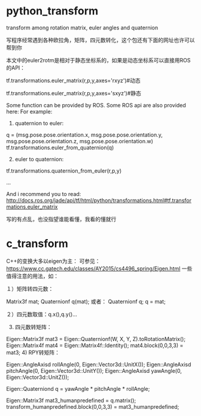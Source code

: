 # python_transform
transform among rotation matrix, euler angles and quaternion

写程序经常遇到各种欧拉角，矩阵，四元数转化，这个包还有下面的网址也许可以帮到你

本文中的euler2rotm是相对于静态坐标系的，如果是动态坐标系可以直接用ROS的API：


tf.transformations.euler_matrix(r,p,y,axes='rxyz')#动态


tf.transformations.euler_matrix(r,p,y,axes='sxyz')#静态


Some function can be provided by ROS.
Some ROS api are also provided here:
For example:
1) quaternion to euler:

q = (msg.pose.pose.orientation.x,
     msg.pose.pose.orientation.y,
     msg.pose.pose.orientation.z,
     msg.pose.pose.orientation.w) 
tf.transformations.euler_from_quaternion(q)

2) euler to quaternion:

tf.transformations.quaternion_from_euler(r,p,y)

...

And i recommend you to read:
http://docs.ros.org/jade/api/tf/html/python/transformations.html#tf.transformations.euler_matrix


写的有点乱，也没指望谁能看懂，我看的懂就行


# c_transform
C++的变换大多以eigen为主：
可参见：https://www.cc.gatech.edu/classes/AY2015/cs4496_spring/Eigen.html
一些值得注意的用法，如：

１）矩阵转四元数：

Matrix3f mat;
Quaternionf q(mat);
或者：
Quaternionf q;
q = mat;

２）四元数取值：q.x(),q.y()...

3) 四元数转矩阵：

Eigen::Matrix3f mat3 = Eigen::Quaternionf(W, X, Y, Z).toRotationMatrix();
Eigen::Matrix4f mat4 = Eigen::Matrix4f::Identity();
mat4.block(0,0,3,3) = mat3;
4) RPY转矩阵：

Eigen::AngleAxisd rollAngle(0, Eigen::Vector3d::UnitX());
Eigen::AngleAxisd pitchAngle(0, Eigen::Vector3d::UnitY());
Eigen::AngleAxisd yawAngle(0, Eigen::Vector3d::UnitZ());

Eigen::Quaterniond q = yawAngle * pitchAngle * rollAngle;

Eigen::Matrix3f mat3_humanpredefined = q.matrix();  
transform_humanpredefined.block(0,0,3,3) = mat3_humanpredefined;

